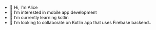 - 👋 Hi, I’m Alice
- 👀 I’m interested in mobile app development
- 🌱 I’m currently learning kotlin
- 💞️ I’m looking to collaborate on Kotlin app that uses Firebase backend..


<!---
amusukwa/amusukwa is a ✨ special ✨ repository because its `README.md` (this file) appears on your GitHub profile.
You can click the Preview link to take a look at your changes.
--->
